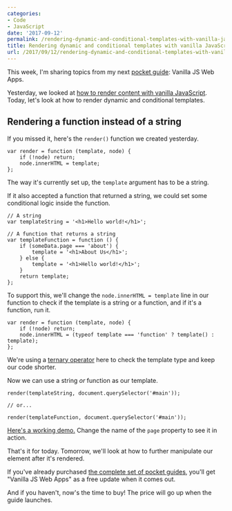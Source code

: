 ```yaml
---
categories:
- Code
- JavaScript
date: '2017-09-12'
permalink: /rendering-dynamic-and-conditional-templates-with-vanilla-javascript/
title: Rendering dynamic and conditional templates with vanilla JavaScript
url: /2017/09/12/rendering-dynamic-and-conditional-templates-with-vanilla-javascript
---
```


This week, I'm sharing topics from my next [pocket guide](https://gomakethings.com): Vanilla JS Web Apps.

Yesterday, we looked at [how to render content with vanilla JavaScript](/rendering-content-with-vanilla-javascript/). Today, let's look at how to render dynamic and conditional templates.

## Rendering a function instead of a string

If you missed it, here's the `render()` function we created yesterday.

```lang-js
var render = function (template, node) {
    if (!node) return;
    node.innerHTML = template;
};
```

The way it's currently set up, the `template` argument has to be a string.

If it also accepted a function that returned a string, we could set some conditional logic inside the function.

```lang-js
// A string
var templateString = '<h1>Hello world!</h1>';

// A function that returns a string
var templateFunction = function () {
	if (someData.page === 'about') {
		template = '<h1>About Us</h1>';
	} else {
		template = '<h1>Hello world!</h1>';
	}
	return template;
};
```

To support this, we'll change the `node.innerHTML = template` line in our function to check if the template is a string or a function, and if it's a function, run it.

```lang-js
var render = function (template, node) {
	if (!node) return;
	node.innerHTML = (typeof template === 'function' ? template() : template);
};
```

We're using a [ternary operator](/ternary-operators/) here to check the template type and keep our code shorter.

Now we can use a string *or* function as our template.

```lang-js
render(templateString, document.querySelector('#main'));

// or...

render(templateFunction, document.querySelector('#main'));
```

[Here's a working demo.](https://jsfiddle.net/cferdinandi/ctmf0gzu/2/) Change the name of the `page` property to see it in action.

That's it for today. Tomorrow, we'll look at how to further manipulate our element after it's rendered.

If you've already purchased [the complete set of pocket guides](/guides/complete-set/), you'll get "Vanilla JS Web Apps" as a free update when it comes out.

And if you haven't, now's the time to buy! The price will go up when the guide launches.